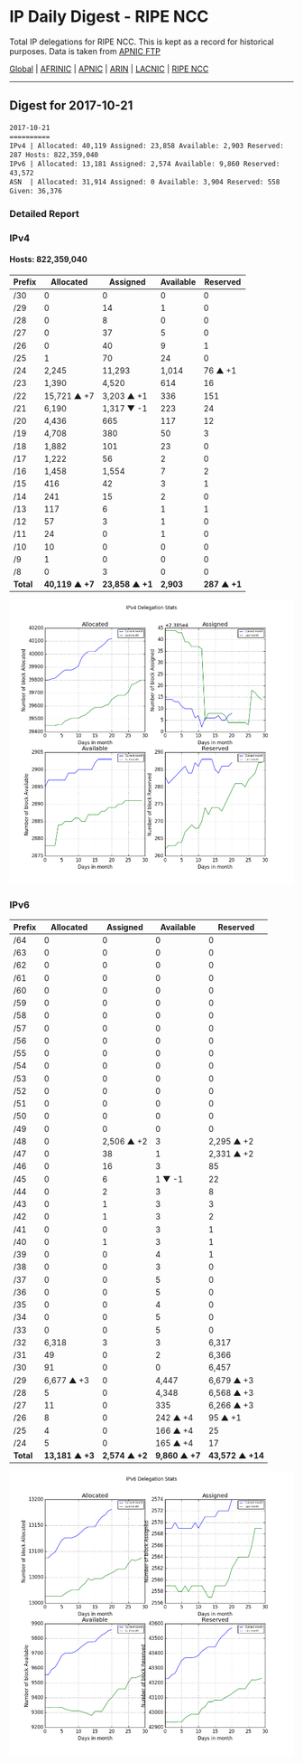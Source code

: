 # IP Daily Digest - RIPE NCC

Total IP delegations for RIPE NCC. This is kept as a record for historical purposes. Data is taken from [APNIC FTP](https://ftp.apnic.net/)

[Global](https://github.com/csmets/IP-Daily-Digest) | [AFRINIC](https://github.com/csmets/IP-Daily-Digest/tree/master/archives/AFRINIC) | [APNIC](https://github.com/csmets/IP-Daily-Digest/tree/master/archives/APNIC) | [ARIN](https://github.com/csmets/IP-Daily-Digest/tree/master/archives/ARIN) | [LACNIC](https://github.com/csmets/IP-Daily-Digest/tree/master/archives/LACNIC) | [RIPE NCC](https://github.com/csmets/IP-Daily-Digest/tree/master/archives/RIPE_NCC)

---

## Digest for 2017-10-21
```
2017-10-21
==========
IPv4 | Allocated: 40,119 Assigned: 23,858 Available: 2,903 Reserved: 287 Hosts: 822,359,040
IPv6 | Allocated: 13,181 Assigned: 2,574 Available: 9,860 Reserved: 43,572
ASN  | Allocated: 31,914 Assigned: 0 Available: 3,904 Reserved: 558 Given: 36,376
```

### Detailed Report

### IPv4

#### Hosts: **822,359,040**

| Prefix | Allocated | Assigned | Available | Reserved |
| ----- | ----- | ----- | ----- | ----- |
| /30 | 0 | 0 | 0 | 0 |
| /29 | 0 | 14 | 1 | 0 |
| /28 | 0 | 8 | 0 | 0 |
| /27 | 0 | 37 | 5 | 0 |
| /26 | 0 | 40 | 9 | 1 |
| /25 | 1 | 70 | 24 | 0 |
| /24 | 2,245 | 11,293 | 1,014 | 76 ▲ +1 |
| /23 | 1,390 | 4,520 | 614 | 16 |
| /22 | 15,721 ▲ +7 | 3,203 ▲ +1 | 336 | 151 |
| /21 | 6,190 | 1,317 ▼ -1 | 223 | 24 |
| /20 | 4,436 | 665 | 117 | 12 |
| /19 | 4,708 | 380 | 50 | 3 |
| /18 | 1,882 | 101 | 23 | 0 |
| /17 | 1,222 | 56 | 2 | 0 |
| /16 | 1,458 | 1,554 | 7 | 2 |
| /15 | 416 | 42 | 3 | 1 |
| /14 | 241 | 15 | 2 | 0 |
| /13 | 117 | 6 | 1 | 1 |
| /12 | 57 | 3 | 1 | 0 |
| /11 | 24 | 0 | 1 | 0 |
| /10 | 10 | 0 | 0 | 0 |
| /9 | 1 | 0 | 0 | 0 |
| /8 | 0 | 3 | 0 | 0 |
| **Total** | **40,119 ▲ +7** | **23,858 ▲ +1** | **2,903** | **287 ▲ +1** |

![ipv4-stats](ipv4-figure.png)

### IPv6

| Prefix | Allocated | Assigned | Available | Reserved |
| ----- | ----- | ----- | ----- | ----- |
| /64 | 0 | 0 | 0 | 0 |
| /63 | 0 | 0 | 0 | 0 |
| /62 | 0 | 0 | 0 | 0 |
| /61 | 0 | 0 | 0 | 0 |
| /60 | 0 | 0 | 0 | 0 |
| /59 | 0 | 0 | 0 | 0 |
| /58 | 0 | 0 | 0 | 0 |
| /57 | 0 | 0 | 0 | 0 |
| /56 | 0 | 0 | 0 | 0 |
| /55 | 0 | 0 | 0 | 0 |
| /54 | 0 | 0 | 0 | 0 |
| /53 | 0 | 0 | 0 | 0 |
| /52 | 0 | 0 | 0 | 0 |
| /51 | 0 | 0 | 0 | 0 |
| /50 | 0 | 0 | 0 | 0 |
| /49 | 0 | 0 | 0 | 0 |
| /48 | 0 | 2,506 ▲ +2 | 3 | 2,295 ▲ +2 |
| /47 | 0 | 38 | 1 | 2,331 ▲ +2 |
| /46 | 0 | 16 | 3 | 85 |
| /45 | 0 | 6 | 1 ▼ -1 | 22 |
| /44 | 0 | 2 | 3 | 8 |
| /43 | 0 | 1 | 3 | 3 |
| /42 | 0 | 1 | 3 | 2 |
| /41 | 0 | 0 | 3 | 1 |
| /40 | 0 | 1 | 3 | 1 |
| /39 | 0 | 0 | 4 | 1 |
| /38 | 0 | 0 | 3 | 0 |
| /37 | 0 | 0 | 5 | 0 |
| /36 | 0 | 0 | 5 | 0 |
| /35 | 0 | 0 | 4 | 0 |
| /34 | 0 | 0 | 5 | 0 |
| /33 | 0 | 0 | 5 | 0 |
| /32 | 6,318 | 3 | 3 | 6,317 |
| /31 | 49 | 0 | 2 | 6,366 |
| /30 | 91 | 0 | 0 | 6,457 |
| /29 | 6,677 ▲ +3 | 0 | 4,447 | 6,679 ▲ +3 |
| /28 | 5 | 0 | 4,348 | 6,568 ▲ +3 |
| /27 | 11 | 0 | 335 | 6,266 ▲ +3 |
| /26 | 8 | 0 | 242 ▲ +4 | 95 ▲ +1 |
| /25 | 4 | 0 | 166 ▲ +4 | 25 |
| /24 | 5 | 0 | 165 ▲ +4 | 17 |
| **Total** | **13,181 ▲ +3** | **2,574 ▲ +2** | **9,860 ▲ +7** | **43,572 ▲ +14** |

![ipv6-stats](ipv6-figure.png)
